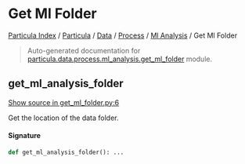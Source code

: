 # Get Ml Folder

[Particula Index](../../../../README.md#particula-index) / [Particula](../../../index.md#particula) / [Data](../../index.md#data) / [Process](../index.md#process) / [Ml Analysis](./index.md#ml-analysis) / Get Ml Folder

> Auto-generated documentation for [particula.data.process.ml_analysis.get_ml_folder](https://github.com/uncscode/particula/blob/main/particula/data/process/ml_analysis/get_ml_folder.py) module.

## get_ml_analysis_folder

[Show source in get_ml_folder.py:6](https://github.com/uncscode/particula/blob/main/particula/data/process/ml_analysis/get_ml_folder.py#L6)

Get the location of the data folder.

#### Signature

```python
def get_ml_analysis_folder(): ...
```
